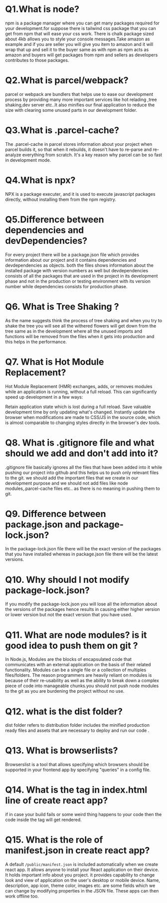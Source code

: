 # Q1.What is node?
npm is a package manager where you can get many packages required for your development.for suppose there is tailwind css package that you can get from npm that will ease your css work. There is chalk package sized about 4kb allows you to style your console messages.Take amazon as example and if you are  seller you will give you item to amazon and it will wrap that up and sell it to the buyer same as with npm as npm acts as amazon and buyers will get packages from npm and sellers as developers contributes to those packages.
# Q2.What is parcel/webpack?
parcel or webpack are bundlers that helps use to ease our development process by providing many more important services like hot relading ,tree shaking,dev server etc..It also minifies our final application to reduce the size with clearing some unused parts in our development folder.
# Q3.What is .parcel-cache?
The .parcel-cache in parcel  stores information about your project when parcel builds it, so that when it rebuilds, it doesn't have to re-parse and re-analyze everything from scratch. It's a key reason why parcel can be so fast in development mode.
# Q4.What is npx?
NPX is a package executer, and it is used to execute javascript packages directly, without installing them from the npm registry.
# Q5.Difference between dependencies and devDependencies?
For every project there will be a package.json file which provides information about our project and it contains dependencies and devdependencies as objects. both the files shows information about the installed package with version numbers as well but devdependencies consists of all the packages that are used in the project in its development phase and not in the production or testing environment with its version number while dependencies consists for production phase.

# Q6. What is Tree Shaking ?
As the name suggests think the process of tree shaking and when you try to shake the tree you will see all the withered flowers will get down from the tree same as in the development where all the unused imports and functions will be removed from the files when it gets into production and this helps in the performance.

# Q7. What is Hot Module Replacement?
Hot Module Replacement (HMR) exchanges, adds, or removes modules while an application is running, without a full reload. This can significantly speed up development in a few ways:

Retain application state which is lost during a full reload.
Save valuable development time by only updating what's changed.
Instantly update the browser when modifications are made to CSS/JS in the source code, which is almost comparable to changing styles directly in the browser's dev tools.

# Q8. What is .gitignore file and what should we add and don't add into it?
 .gitignore file basically ignores all the files that have been added into it while pushing our project into github and this helps us to push only relevant files to the git. we should add the important files that we create in our development purpose and we should not add files like node modules,.parcel-cache files etc.. as there is no meaning in pushing them to git.

 # Q9. Difference between package.json and package-lock.json?
 In the package-lock.json file there will be the exact version of the packages that you have installed whereas in package.json file there will be the latest versions.

 # Q10. Why should I not modify package-lock.json?
 If you modify the package-lock.json you will lose all the information about the versions of the packages hence results in causing either higher version or lower version but not the exact version that you have used.
 # Q11. What are node modules? is it good idea to push them on git ?
 In Node.js, Modules are the blocks of encapsulated code that communicates with an external application on the basis of their related functionality. Modules can be a single file or a collection of multiples files/folders. The reason programmers are heavily reliant on modules is because of their re-usability as well as the ability to break down a complex piece of code into manageable chunks.you should not push node modules to the git as you are burdening the project without no use.

 # Q12. what is the dist folder?
 dist folder refers to distribution folder includes the minified production ready files and assets that are necessary to deploy and run our code .
 # Q13. What is browserlists?
 Browserslist is a tool that allows specifying which browsers should be supported in your frontend app by specifying "queries" in a config file.
 # Q14. What is the <noscript> tag in index.html line of create react app?
if in case your build fails or some weird thing happens to your code then the code inside the <noscript></noscript> tag will get rendered.
# Q15. What is the role of manifest.json in create react app?
A default `/public/manifest.json` is included automatically when we create react app. It allows anyone to install your React application on their device.
It holds important info about you project. it provides capability to change look and view of application on the user's desktop or mobile device. Name, description, app icon, theme color, images etc. are some fields which we can change by modifying properties in the JSON file. These apps can then work offline too.



